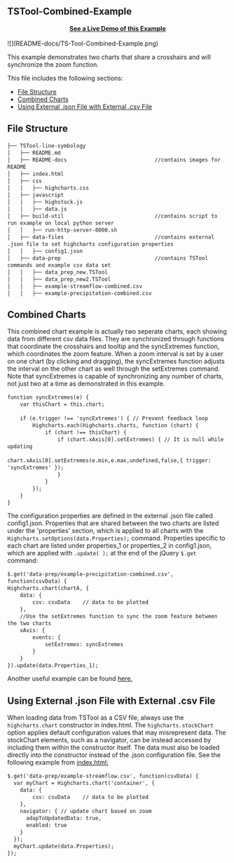 ## TSTool-Combined-Example
<center><a href="http://github.openwaterfoundation.org/owf-lib-viz-highcharts-js/Timeseries/TSTool-Combined-Example/" style="text-align:center;"><b>See a Live Demo of this Example</b></a></center>
<br>
![](README-docs/TS-Tool-Combined-Example.png)

This example demonstrates two charts that share a crosshairs and will synchronize the zoom function.

This file includes the following sections:

* [File Structure](#file-structure)
* [Combined Charts](#combined-charts)
* [Using External .json File with External .csv File](#using-external-.json-file-with-external-.csv-file)

## File Structure

```
├── TSTool-line-symbology
│   ├── README.md
│   ├── README-docs                            //contains images for README
│   ├── index.html
│   ├── css
│   │   ├── highcharts.css
│   ├── javascript
│   │   ├── highstock.js
│   │   ├── data.js
│   ├── build-util                             //contains script to run example on local python server
│   │   ├── run-http-server-8000.sh
│   ├── data-files                             //contains external .json file to set highcharts configuration properties
│   │   ├── config1.json
│   ├── data-prep                              //contains TSTool commands and example csv data set
│   │   ├── data_prep_new.TSTool
│   │   ├── data_prep_new2.TSTool
│   │   ├── example-streamflow-combined.csv
│   │   ├── example-precipitation-combined.csv
```

## Combined Charts

This combined chart example is actually two seperate charts, each showing data from different csv data files.  They are synchronized through functions that coordinate the crosshairs and tooltip and the syncExtremes function, which coordinates the zoom feature.  When a zoom interval is set by a user on one chart (by clicking and dragging), the syncExtremes function adjusts the interval on the other chart as well through the setExtremes command.  Note that syncExtremes is capable of synchronizing any number of charts, not just two at a time as demonstrated in this example.

```
function syncExtremes(e) {
    var thisChart = this.chart;

    if (e.trigger !== 'syncExtremes') { // Prevent feedback loop
        Highcharts.each(Highcharts.charts, function (chart) {
            if (chart !== thisChart) {
                if (chart.xAxis[0].setExtremes) { // It is null while updating
                    chart.xAxis[0].setExtremes(e.min,e.max,undefined,false,{ trigger: 'syncExtremes' });
                }
            }
        });
    }
}
```

The configuration properties are defined in the external .json file called config1.json. Properties that are shared between the two charts are listed under the 'properties' section, which is applied to all charts with the `Highcharts.setOptions(data.Properties);` command. Properties specific to each chart are listed under properties_1 or properties_2 in config1.json, which are applied with `.update( );` at the end of the jQuery `$.get` command:

```
$.get('data-prep/example-precipitation-combined.csv', function(csvData) {
Highcharts.chart(chartA, {
    data: {
        csv: csvData    // data to be plotted
    },
    //Use the setExtremes function to sync the zoom feature between the two charts
    xAxis: {
        events: {
            setExtremes: syncExtremes
        }
    }
}).update(data.Properties_1);
```

Another useful example can be found [here.](https://www.highcharts.com/demo/synchronized-charts)


## Using External .json File with External .csv File

When loading data from TSTool as a CSV file, always use the `highcharts.chart` constructor in index.html.  The `highcharts.stockChart` option applies default configuration values that may misrepresent data.  The stockChart elements, such as a navigator, can be instead accessed by including them within the constructor itself.  The data must also be loaded directly into the constructor instead of the .json configuration file.  See the following example from [index.html:](index.html)

```
$.get('data-prep/example-streamflow.csv', function(csvData) {
  var myChart = Highcharts.chart('container', {
    data: {
        csv: csvData    // data to be plotted
    },
    navigator: { // update chart based on zoom
      adapToUpdatedData: true,
      enabled: true
    }
  });
  myChart.update(data.Properties);
});
```

